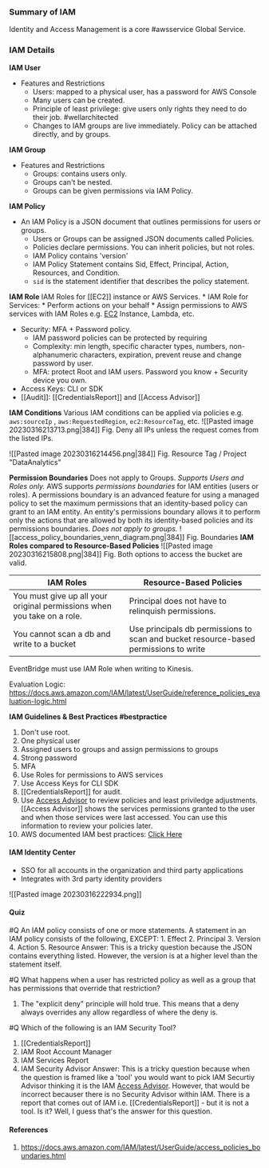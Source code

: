 ### Summary of IAM
Identity and Access Management is a core #awsservice  Global Service.

### IAM Details

 **IAM User**
- Features and Restrictions
	- Users: mapped to a physical user, has a password for AWS Console
	- Many users can be created. 
	 - Principle of least privilege: give users only rights they need to do their job. #wellarchitected
	- Changes to IAM groups are live immediately. Policy can be attached directly, and by groups.

**IAM Group**
 - Features and Restrictions
	- Groups: contains users only. 
	- Groups can't be nested.
	- Groups can be given permissions via IAM Policy.


**IAM Policy**
- An IAM Policy is a JSON document that outlines permissions for users or groups.
	* Users or Groups can be assigned JSON documents called Policies.
	* Policies declare permissions. You can inherit policies, but not roles.
	* IAM Policy contains 'version'
	* IAM Policy Statement contains Sid, Effect, Principal, Action, Resources, and Condition.
	* `sid` is the statement identifier that describes the policy statement.
	
  
**IAM Role**
IAM Roles for [[EC2]] instance or AWS Services.
	* IAM Role for Services:
	* Perform actions on your behalf 
	* Assign permissions to AWS services with IAM Roles e.g. [EC2](EC2.md) Instance, Lambda, etc.
* Security: MFA + Password policy.
	* IAM password policies can be protected by requiring
	* Complexity: min length, specific character types, numbers, non-alphanumeric characters, expiration, prevent reuse and change password by user.
	* MFA: protect Root and IAM users. Password you know + Security device you own.
* Access Keys: CLI or SDK
* [[Audit]]: [[CredentialsReport]] and [[Access Advisor]] 

**IAM Conditions**
Various IAM conditions can be applied via policies e.g. `aws:sourceIp` , `aws:RequestedRegion`, `ec2:ResourceTag`, etc.
![[Pasted image 20230316213713.png|384]]
Fig. Deny all IPs unless the request comes from the listed IPs.

![[Pasted image 20230316214456.png|384]]
Fig. Resource Tag / Project "DataAnalytics"

**Permission Boundaries**
Does not apply to Groups. *Supports Users and Roles only.*
AWS supports _permissions boundaries_ for IAM entities (users or roles). A permissions boundary is an advanced feature for using a managed policy to set the maximum permissions that an identity-based policy can grant to an IAM entity. An entity's permissions boundary allows it to perform only the actions that are allowed by both its identity-based policies and its permissions boundaries.
*Does not apply to groups.*
![[access_policy_boundaries_venn_diagram.png|384]]
Fig. Boundaries
**IAM Roles compared to Resource-Based Policies**
![[Pasted image 20230316215808.png|384]]
Fig. Both options to access the bucket are valid.

| IAM Roles                                                               | Resource-Based Policies                                                              |
| ----------------------------------------------------------------------- | ------------------------------------------------------------------------------------ |
| You must give up all your original permissions when you take on a role. | Principal does not have to relinquish permissions.                                   |
| You cannot scan a db and write to a bucket                              | Use principals db permissions to scan and bucket resource-based permissions to write |

EventBridge must use IAM Role when writing to Kinesis.

Evaluation Logic: https://docs.aws.amazon.com/IAM/latest/UserGuide/reference_policies_evaluation-logic.html


 **IAM Guidelines & Best Practices #bestpractice**
1. Don't use root.
2. One physical user 
3. Assigned users to groups and assign permissions to groups
4. Strong password
5. MFA
6. Use Roles for permissions to AWS services
7. Use Access Keys for CLI SDK
8. [[CredentialsReport]] for audit.
9. Use [Access Advisor](Access%20Advisor.md) to review policies and least priviledge adjustments. [[Access Advisor]] shows the services permissions granted to the user and when those services were last accessed. You can use this information to review your policies later.
10. AWS documented IAM best practices: [Click Here](https://docs.aws.amazon.com/IAM/latest/UserGuide/best-practices.html)

#### IAM Identity Center
- SSO for all accounts in the organization and third party applications
- Integrates with 3rd party identity providers

![[Pasted image 20230316222934.png]]

#### Quiz
#Q An IAM policy consists of one or more statements. A statement in an IAM policy consists of the following, EXCEPT:
	1. Effect
	2. Principal
	3. Version
	4. Action
	5. Resource
	Answer: This is a tricky question because the JSON contains everything listed. However, the version is at a higher level than the statement itself.

#Q What happens when a user has restricted policy as well as a group that has permissions that override that restriction?
1. The "explicit deny" principle will hold true. This means that a deny always overrides any allow regardless of where the deny is.

#Q  Which of the following is an IAM Security Tool?
1. [[CredentialsReport]]
2. IAM Root Account Manager
3. IAM Services Report
4. IAM Security Advisor
Answer: This is a tricky question because when the question is framed like a 'tool' you would want to pick IAM Securtiy Advisor thinking it is the IAM [Access Advisor](Access%20Advisor.md). However, that would be incorrect becauser there is no Security Advisor within IAM. There is a report that comes out of IAM i.e. [[CredentialsReport]] - but it is not a tool. Is it? Well, I guess that's the answer for this question.

#### References

1. https://docs.aws.amazon.com/IAM/latest/UserGuide/access_policies_boundaries.html